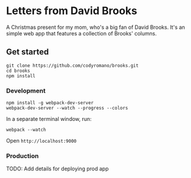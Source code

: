 # Letters from David Brooks

A Christmas present for my mom, who's a big fan of David Brooks. It's an simple web app that features a collection of Brooks' columns.

## Get started

```
git clone https://github.com/codyromano/brooks.git
cd brooks
npm install
```

### Development

```
npm install -g webpack-dev-server
webpack-dev-server --watch --progress --colors
```
In a separate terminal window, run:
```
webpack --watch
```
Open `http://localhost:9000`

### Production

TODO: Add details for deploying prod app

